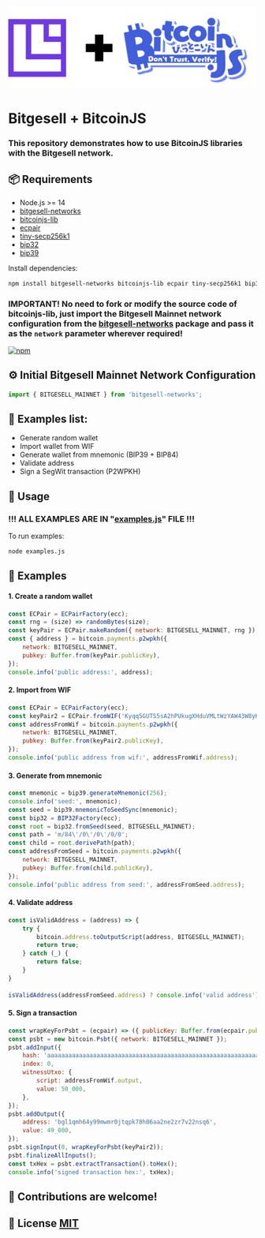 <img src="./logo.png" alt="Bitgesell + BitcoinJS" />

# Bitgesell + BitcoinJS

### This repository demonstrates how to use BitcoinJS libraries with the Bitgesell network.

## 📦 Requirements
- Node.js >= 14
- [bitgesell-networks](https://github.com/epexa/bitgesell-networks)
- [bitcoinjs-lib](https://github.com/bitcoinjs/bitcoinjs-lib)
- [ecpair](https://github.com/bitcoinjs/ecpair)
- [tiny-secp256k1](https://github.com/bitcoinjs/tiny-secp256k1)
- [bip32](https://github.com/bitcoinjs/bip32)
- [bip39](https://github.com/bitcoinjs/bip39)

Install dependencies:
```bash
npm install bitgesell-networks bitcoinjs-lib ecpair tiny-secp256k1 bip32 bip39
```

### IMPORTANT! No need to fork or modify the source code of bitcoinjs-lib, just import the Bitgesell Mainnet network configuration from the [bitgesell-networks](https://www.npmjs.com/package/bitgesell-networks) package and pass it as the `network` parameter wherever required!

[![npm](https://img.shields.io/npm/v/bitgesell-networks)](https://www.npmjs.com/package/bitgesell-networks)

## ⚙️ Initial Bitgesell Mainnet Network Configuration
```js
import { BITGESELL_MAINNET } from 'bitgesell-networks';
```

## 🔧 Examples list:
- Generate random wallet
- Import wallet from WIF
- Generate wallet from mnemonic (BIP39 + BIP84)
- Validate address
- Sign a SegWit transaction (P2WPKH)

## 🚀 Usage

### !!! ALL EXAMPLES ARE IN "[examples.js](examples.js)" FILE !!!

To run examples:
```bash
node examples.js
```

## 📄 Examples

#### 1. Create a random wallet
```js
const ECPair = ECPairFactory(ecc);
const rng = (size) => randomBytes(size);
const keyPair = ECPair.makeRandom({ network: BITGESELL_MAINNET, rng });
const { address } = bitcoin.payments.p2wpkh({
	network: BITGESELL_MAINNET,
	pubkey: Buffer.from(keyPair.publicKey),
});
console.info('public address:', address);
```

#### 2. Import from WIF
```js
const ECPair = ECPairFactory(ecc);
const keyPair2 = ECPair.fromWIF('Kyqq5GUTS5sA2hPUkugXHduVMLtWzYAW43W8yKSkc54mETNLBCFy', BITGESELL_MAINNET);
const addressFromWif = bitcoin.payments.p2wpkh({
	network: BITGESELL_MAINNET,
	pubkey: Buffer.from(keyPair2.publicKey),
});
console.info('public address from wif:', addressFromWif.address);
```

#### 3. Generate from mnemonic
```js
const mnemonic = bip39.generateMnemonic(256);
console.info('seed:', mnemonic);
const seed = bip39.mnemonicToSeedSync(mnemonic);
const bip32 = BIP32Factory(ecc);
const root = bip32.fromSeed(seed, BITGESELL_MAINNET);
const path = 'm/84\'/0\'/0\'/0/0';
const child = root.derivePath(path);
const addressFromSeed = bitcoin.payments.p2wpkh({
    network: BITGESELL_MAINNET,
    pubkey: Buffer.from(child.publicKey),
});
console.info('public address from seed:', addressFromSeed.address);
```

#### 4. Validate address
```js
const isValidAddress = (address) => {
	try {
		bitcoin.address.toOutputScript(address, BITGESELL_MAINNET);
		return true;
	} catch (_) {
		return false;
	}
}

isValidAddress(addressFromSeed.address) ? console.info('valid address') : console.info('invalid address');
```

#### 5. Sign a transaction
```js
const wrapKeyForPsbt = (ecpair) => ({ publicKey: Buffer.from(ecpair.publicKey), sign: (hash) => Buffer.from(ecpair.sign(hash)) });
const psbt = new bitcoin.Psbt({ network: BITGESELL_MAINNET });
psbt.addInput({
	hash: 'aaaaaaaaaaaaaaaaaaaaaaaaaaaaaaaaaaaaaaaaaaaaaaaaaaaaaaaaaaaaaaaa', // REAL_TXID_HERE
	index: 0,
	witnessUtxo: {
		script: addressFromWif.output,
		value: 50_000,
	},
});
psbt.addOutput({
	address: 'bgl1qmh64y99mwmr0jtqpk78h06aa2ne2zr7v22nsq6',
	value: 49_000,
});
psbt.signInput(0, wrapKeyForPsbt(keyPair2));
psbt.finalizeAllInputs();
const txHex = psbt.extractTransaction().toHex();
console.info('signed transaction hex:', txHex);
```

## 🙌 Contributions are welcome!

## 📄 License [MIT](LICENSE)
